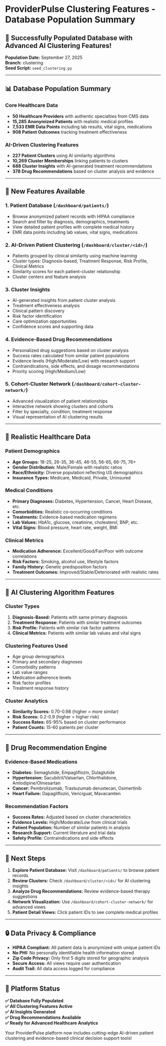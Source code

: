 # ProviderPulse Clustering Features - Database Population Summary

## 🎉 Successfully Populated Database with Advanced AI Clustering Features!

**Population Date:** September 27, 2025  
**Branch:** clustering  
**Seed Script:** `seed_clustering.py`

---

## 📊 Database Population Summary

### Core Healthcare Data
- **50 Healthcare Providers** with authentic specialties from CMS data
- **15,285 Anonymized Patients** with realistic medical profiles
- **7,533 EMR Data Points** including lab results, vital signs, medications
- **908 Patient Outcomes** tracking treatment effectiveness

### AI-Driven Clustering Features
- **227 Patient Clusters** using AI similarity algorithms
- **10,269 Cluster Memberships** linking patients to clusters
- **688 Cluster Insights** with AI-generated treatment recommendations
- **378 Drug Recommendations** based on cluster analysis and evidence

---

## 🔬 New Features Available

### 1. **Patient Database** (`/dashboard/patients/`)
- Browse anonymized patient records with HIPAA compliance
- Search and filter by diagnosis, demographics, treatments
- View detailed patient profiles with complete medical history
- EMR data points including lab values, vital signs, medications

### 2. **AI-Driven Patient Clustering** (`/dashboard/cluster/<id>/`)
- Patients grouped by clinical similarity using machine learning
- Cluster types: Diagnosis-based, Treatment Response, Risk Profile, Clinical Metrics
- Similarity scores for each patient-cluster relationship
- Cluster centers and feature analysis

### 3. **Cluster Insights** 
- AI-generated insights from patient cluster analysis
- Treatment effectiveness analysis
- Clinical pattern discovery
- Risk factor identification
- Care optimization opportunities
- Confidence scores and supporting data

### 4. **Evidence-Based Drug Recommendations**
- Personalized drug suggestions based on cluster analysis
- Success rates calculated from similar patient populations
- Evidence levels (High/Moderate/Low) with research support
- Contraindications, side effects, and dosage recommendations
- Priority scoring (High/Medium/Low)

### 5. **Cohort-Cluster Network** (`/dashboard/cohort-cluster-network/`)
- Advanced visualization of patient relationships
- Interactive network showing clusters and cohorts
- Filter by specialty, condition, treatment response
- Visual representation of AI clustering results

---

## 🏥 Realistic Healthcare Data

### Patient Demographics
- **Age Groups:** 18-25, 26-35, 36-45, 46-55, 56-65, 66-75, 76+
- **Gender Distribution:** Male/Female with realistic ratios
- **Race/Ethnicity:** Diverse population reflecting US demographics
- **Insurance Types:** Medicare, Medicaid, Private, Uninsured

### Medical Conditions
- **Primary Diagnoses:** Diabetes, Hypertension, Cancer, Heart Disease, etc.
- **Comorbidities:** Realistic co-occurring conditions
- **Treatments:** Evidence-based medication regimens
- **Lab Values:** HbA1c, glucose, creatinine, cholesterol, BNP, etc.
- **Vital Signs:** Blood pressure, heart rate, weight, BMI

### Clinical Metrics
- **Medication Adherence:** Excellent/Good/Fair/Poor with outcome correlations
- **Risk Factors:** Smoking, alcohol use, lifestyle factors
- **Family History:** Genetic predisposition factors
- **Treatment Outcomes:** Improved/Stable/Deteriorated with realistic rates

---

## 🤖 AI Clustering Algorithm Features

### Cluster Types
1. **Diagnosis-Based:** Patients with same primary diagnosis
2. **Treatment Response:** Patients with similar treatment outcomes
3. **Risk Profile:** Patients with similar risk factor patterns
4. **Clinical Metrics:** Patients with similar lab values and vital signs

### Clustering Features Used
- Age group demographics
- Primary and secondary diagnoses
- Comorbidity patterns
- Lab value ranges
- Medication adherence levels
- Risk factor profiles
- Treatment response history

### Cluster Analytics
- **Similarity Scores:** 0.70-0.98 (higher = more similar)
- **Risk Scores:** 0.2-0.9 (higher = higher risk)
- **Success Rates:** 65-95% based on cluster performance
- **Patient Counts:** 15-60 patients per cluster

---

## 💊 Drug Recommendation Engine

### Evidence-Based Medications
- **Diabetes:** Semaglutide, Empagliflozin, Dulaglutide
- **Hypertension:** Sacubitril/Valsartan, Chlorthalidone, Amlodipine/Olmesartan
- **Cancer:** Pembrolizumab, Trastuzumab deruxtecan, Osimertinib
- **Heart Failure:** Dapagliflozin, Vericiguat, Mavacamten

### Recommendation Factors
- **Success Rates:** Adjusted based on cluster characteristics
- **Evidence Levels:** High/Moderate/Low from clinical trials
- **Patient Population:** Number of similar patients in analysis
- **Research Support:** Current literature and trial data
- **Safety Profile:** Contraindications and side effects

---

## 🎯 Next Steps

1. **Explore Patient Database:** Visit `/dashboard/patients/` to browse patient records
2. **Review Clusters:** Check `/dashboard/cluster/<id>/` for AI clustering insights
3. **Analyze Drug Recommendations:** Review evidence-based therapy suggestions
4. **Network Visualization:** Use `/dashboard/cohort-cluster-network/` for advanced views
5. **Patient Detail Views:** Click patient IDs to see complete medical profiles

---

## 🔒 Data Privacy & Compliance

- **HIPAA Compliant:** All patient data is anonymized with unique patient IDs
- **No PHI:** No personally identifiable health information stored
- **Zip Code Privacy:** Only first 5 digits stored for geographic analysis
- **Secure Access:** All views require user authentication
- **Audit Trail:** All data access logged for compliance

---

## 🚀 Platform Status

**✅ Database Fully Populated**  
**✅ All Clustering Features Active**  
**✅ AI Insights Generated**  
**✅ Drug Recommendations Available**  
**✅ Ready for Advanced Healthcare Analytics**

Your ProviderPulse platform now includes cutting-edge AI-driven patient clustering and evidence-based clinical decision support tools!